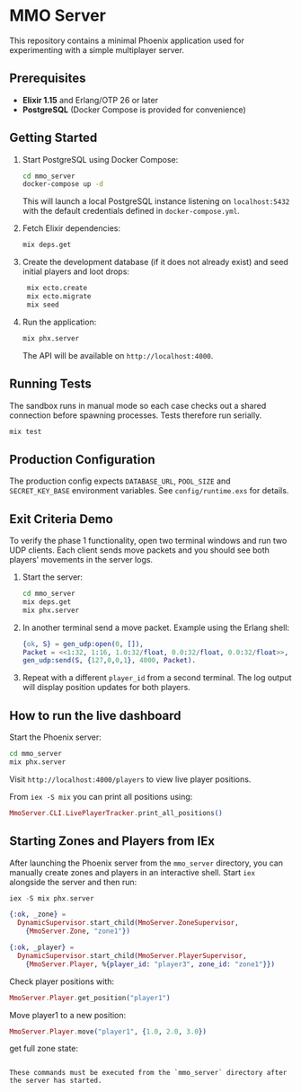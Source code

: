 # MMO Server

This repository contains a minimal Phoenix application used for experimenting with a simple multiplayer server.

## Prerequisites

- **Elixir 1.15** and Erlang/OTP 26 or later
- **PostgreSQL** (Docker Compose is provided for convenience)

## Getting Started

1. Start PostgreSQL using Docker Compose:

   ```bash
   cd mmo_server
   docker-compose up -d
   ```

   This will launch a local PostgreSQL instance listening on `localhost:5432` with the default credentials defined in `docker-compose.yml`.

2. Fetch Elixir dependencies:

   ```bash
   mix deps.get
   ```

3. Create the development database (if it does not already exist) and seed initial players and loot drops:

   ```bash
    mix ecto.create
    mix ecto.migrate
    mix seed
   ```

4. Run the application:

   ```bash
   mix phx.server
   ```

   The API will be available on `http://localhost:4000`.

## Running Tests

The sandbox runs in manual mode so each case checks out a shared
connection before spawning processes. Tests therefore run serially.

```bash
mix test
```

## Production Configuration

The production config expects `DATABASE_URL`, `POOL_SIZE` and `SECRET_KEY_BASE` environment variables. See `config/runtime.exs` for details.

## Exit Criteria Demo

To verify the phase 1 functionality, open two terminal windows and run two UDP clients.
Each client sends move packets and you should see both players' movements in the
server logs.

1. Start the server:

   ```bash
   cd mmo_server
   mix deps.get
   mix phx.server
   ```

2. In another terminal send a move packet. Example using the Erlang shell:

   ```erlang
   {ok, S} = gen_udp:open(0, []),
   Packet = <<1:32, 1:16, 1.0:32/float, 0.0:32/float, 0.0:32/float>>,
   gen_udp:send(S, {127,0,0,1}, 4000, Packet).
   ```

3. Repeat with a different `player_id` from a second terminal. The log output
   will display position updates for both players.

## How to run the live dashboard

Start the Phoenix server:

```bash
cd mmo_server
mix phx.server
```

Visit `http://localhost:4000/players` to view live player positions.

From `iex -S mix` you can print all positions using:

```elixir
MmoServer.CLI.LivePlayerTracker.print_all_positions()
```

## Starting Zones and Players from IEx

After launching the Phoenix server from the `mmo_server` directory, you can manually create zones and players in an interactive shell. Start `iex` alongside the server and then run:

```elixir
iex -S mix phx.server

{:ok, _zone} =
  DynamicSupervisor.start_child(MmoServer.ZoneSupervisor,
    {MmoServer.Zone, "zone1"})

{:ok, _player} =
  DynamicSupervisor.start_child(MmoServer.PlayerSupervisor,
    {MmoServer.Player, %{player_id: "player3", zone_id: "zone1"}})
```
Check player positions with:

```elixir
MmoServer.Player.get_position("player1")
```
Move player1 to a new position:

```elixir
MmoServer.Player.move("player1", {1.0, 2.0, 3.0})
```

get full zone state:

```elixi

These commands must be executed from the `mmo_server` directory after the server has started.
